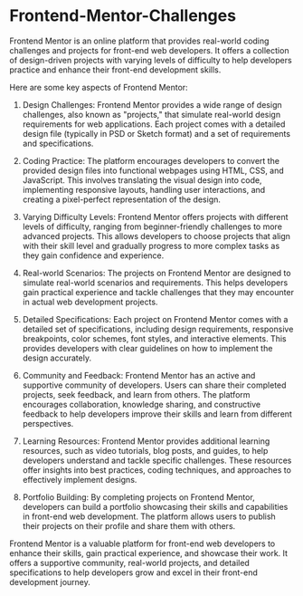 # Frontend-Mentor-Challenges
Frontend Mentor is an online platform that provides real-world coding challenges and projects for front-end web developers. It offers a collection of design-driven projects with varying levels of difficulty to help developers practice and enhance their front-end development skills.

Here are some key aspects of Frontend Mentor:

1. Design Challenges: Frontend Mentor provides a wide range of design challenges, also known as "projects," that simulate real-world design requirements for web applications. Each project comes with a detailed design file (typically in PSD or Sketch format) and a set of requirements and specifications.

2. Coding Practice: The platform encourages developers to convert the provided design files into functional webpages using HTML, CSS, and JavaScript. This involves translating the visual design into code, implementing responsive layouts, handling user interactions, and creating a pixel-perfect representation of the design.

3. Varying Difficulty Levels: Frontend Mentor offers projects with different levels of difficulty, ranging from beginner-friendly challenges to more advanced projects. This allows developers to choose projects that align with their skill level and gradually progress to more complex tasks as they gain confidence and experience.

4. Real-world Scenarios: The projects on Frontend Mentor are designed to simulate real-world scenarios and requirements. This helps developers gain practical experience and tackle challenges that they may encounter in actual web development projects.

5. Detailed Specifications: Each project on Frontend Mentor comes with a detailed set of specifications, including design requirements, responsive breakpoints, color schemes, font styles, and interactive elements. This provides developers with clear guidelines on how to implement the design accurately.

6. Community and Feedback: Frontend Mentor has an active and supportive community of developers. Users can share their completed projects, seek feedback, and learn from others. The platform encourages collaboration, knowledge sharing, and constructive feedback to help developers improve their skills and learn from different perspectives.

7. Learning Resources: Frontend Mentor provides additional learning resources, such as video tutorials, blog posts, and guides, to help developers understand and tackle specific challenges. These resources offer insights into best practices, coding techniques, and approaches to effectively implement designs.

8. Portfolio Building: By completing projects on Frontend Mentor, developers can build a portfolio showcasing their skills and capabilities in front-end web development. The platform allows users to publish their projects on their profile and share them with others.

Frontend Mentor is a valuable platform for front-end web developers to enhance their skills, gain practical experience, and showcase their work. It offers a supportive community, real-world projects, and detailed specifications to help developers grow and excel in their front-end development journey.
